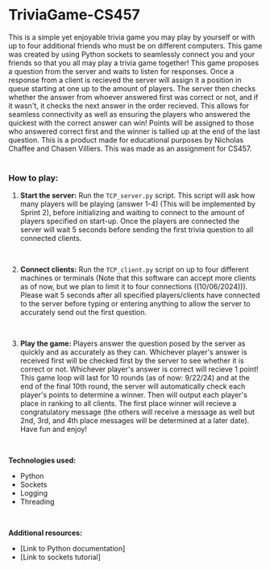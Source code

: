 # TriviaGame-CS457
This is a simple yet enjoyable trivia game you may play by yourself or with up to four additional friends who must be on different computers. This game was created by using Python sockets to seamlessly connect you and your friends so that you all may play a trivia game together! This game proposes a question from the server and waits to listen for responses. Once a response from a client is recieved the server will assign it a position in queue starting at one up to the amount of players. The server then checks whether the answer from whoever answered first was correct or not, and if it wasn't, it checks the next answer in the order recieved. This allows for seamless connectivity as well as ensuring the players who answered the quickest with the correct answer can win! Points will be assigned to those who answered correct first and the winner is tallied up at the end of the last question. This is a product made for educational purposes by Nicholas Chaffee and Chasen Villiers. This was made as an assignment for CS457. 
</br> </br>

### How to play:
1. **Start the server:** Run the `TCP_server.py` script. This script will ask how many players will be playing (answer 1-4) (This will be implemented by Sprint 2), before initializing and waiting to connect to the amount of players specified on start-up. Once the players are connected the server will wait 5 seconds before sending the first trivia question to all connected clients.
</br>

2. **Connect clients:** Run the `TCP_client.py` script on up to four different machines or terminals (Note that this software can accept more clients as of now, but we plan to limit it to four connections ((10/06/2024))). Please wait 5 seconds after all specified players/clients have connected to the server before typing or entering anything to allow the server to accurately send out the first question.
</br>

3. **Play the game:** Players answer the question posed by the server as quickly and as accurately as they can. Whichever player's answer is received first will be checked first by the server to see whether it is correct or not. Whichever player's answer is correct will recieve 1 point! This game loop will last for 10 rounds (as of now: 9/22/24) and at the end of the final 10th round, the server will automatically check each player's points to determine a winner. Then will output each player's place in ranking to all clients. The first place winner will recieve a congratulatory message (the others will receive a message as well but 2nd, 3rd, and 4th place messages will be determined at a later date). Have fun and enjoy!
</br>

**Technologies used:**
* Python
* Sockets
* Logging
* Threading
</br>

**Additional resources:**
* [Link to Python documentation]
* [Link to sockets tutorial]
